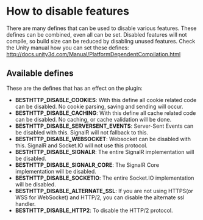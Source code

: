 # How to disable features
There are many defines that can be used to disable various features. These defines can be combined, even all can be set. Disabled features will not compile, so build size can be reduced by disabling unused features. Check the Unity manual how you can set these defines: <http://docs.unity3d.com/Manual/PlatformDependentCompilation.html>

## Available defines

These are the defines that has an effect on the plugin:

- **BESTHTTP_DISABLE_COOKIES**: With this define all cookie related code can be disabled. No cookie parsing, saving and sending will occur.
- **BESTHTTP_DISABLE_CACHING**: With this define all cache related code can be disabled. No caching, or cache validation will be done.
- **BESTHTTP_DISABLE_SERVERSENT_EVENTS**: Server-Sent Events can be disabled with this. SignalR will not fallback to this.
- **BESTHTTP_DISABLE_WEBSOCKET**: Websocket can be disabled with this. SignalR and Socket.IO will not use this protocol.
- **BESTHTTP_DISABLE_SIGNALR**: The entire SignalR implementation will be disabled.
- **BESTHTTP_DISABLE_SIGNALR_CORE**: The SignalR Core implementation will be disabled.
- **BESTHTTP_DISABLE_SOCKETIO**: The entire Socket.IO implementation will be disabled.
- **BESTHTTP_DISABLE_ALTERNATE_SSL**: If you are not using HTTPS(or WSS for WebSocket) and HTTP/2, you can disable the alternate ssl handler.
- **BESTHTTP_DISABLE_HTTP2**: To disable the HTTP/2 protocol.